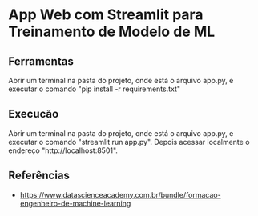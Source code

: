 # App Web com Streamlit para Treinamento de Modelo de ML

## Ferramentas
Abrir um terminal na pasta do projeto, onde está o arquivo app.py, e executar o comando "pip install -r requirements.txt"

## Execucão
Abrir um terminal na pasta do projeto, onde está o arquivo app.py, e executar o comando "streamlit run app.py". Depois acessar localmente o endereço "http://localhost:8501".

## Referências
* https://www.datascienceacademy.com.br/bundle/formacao-engenheiro-de-machine-learning
